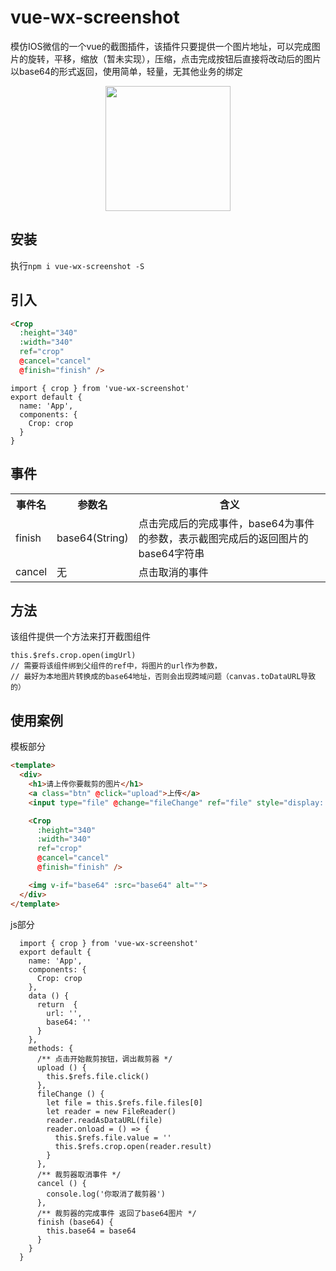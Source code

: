 # vue-wx-screenshot
模仿IOS微信的一个vue的截图插件，该插件只要提供一个图片地址，可以完成图片的旋转，平移，缩放（暂未实现），压缩，点击完成按钮后直接将改动后的图片以base64的形式返回，使用简单，轻量，无其他业务的绑定

<div align="center">
  <img src="https://github.com/wujinzhe/vue-wx-screenshot/raw/master/1.gif" width="200">
</div>

## 安装

执行```npm i vue-wx-screenshot -S```

## 引入
```HTML
<Crop
  :height="340"
  :width="340"
  ref="crop"
  @cancel="cancel"
  @finish="finish" />
```
```JS
import { crop } from 'vue-wx-screenshot'
export default {
  name: 'App',
  components: {
    Crop: crop
  }
}
```

## 事件
<table>
  <tr>
    <th>事件名</th>
    <th>参数名</th>
    <th>含义</th>
  </tr>
  <tr>
    <td>finish</td>
    <td>base64(String)</td>
    <td>点击完成后的完成事件，base64为事件的参数，表示截图完成后的返回图片的base64字符串</td>
  </tr>
  <tr>
    <td>cancel</td>
    <td>无</td>
    <td>点击取消的事件</td>
  </tr>
</table>

## 方法
该组件提供一个方法来打开截图组件
```JS
this.$refs.crop.open(imgUrl)
// 需要将该组件绑到父组件的ref中，将图片的url作为参数，
// 最好为本地图片转换成的base64地址，否则会出现跨域问题（canvas.toDataURL导致的）
```

## 使用案例

模板部分
```HTML
<template>
  <div>
    <h1>请上传你要裁剪的图片</h1>
    <a class="btn" @click="upload">上传</a>
    <input type="file" @change="fileChange" ref="file" style="display: none;">

    <Crop
      :height="340"
      :width="340"
      ref="crop"
      @cancel="cancel"
      @finish="finish" />

    <img v-if="base64" :src="base64" alt="">
  </div>
</template>
```

js部分
```JS
  import { crop } from 'vue-wx-screenshot'
  export default {
    name: 'App',
    components: {
      Crop: crop
    },
    data () {
      return  {
        url: '',
        base64: ''
      }
    },
    methods: {
      /** 点击开始裁剪按钮，调出裁剪器 */
      upload () {
        this.$refs.file.click()
      },
      fileChange () {
        let file = this.$refs.file.files[0]
        let reader = new FileReader()
        reader.readAsDataURL(file)
        reader.onload = () => {
          this.$refs.file.value = ''
          this.$refs.crop.open(reader.result)
        }
      },
      /** 裁剪器取消事件 */
      cancel () {
        console.log('你取消了裁剪器')
      },
      /** 裁剪器的完成事件 返回了base64图片 */
      finish (base64) {
        this.base64 = base64
      }
    }
  }
```
